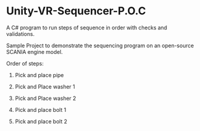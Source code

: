 # Unity-VR-Sequencer-P.O.C
A C# program to run steps of sequence in order with checks and validations.

Sample Project to demonstrate the sequencing program on an open-source SCANIA engine model.


Order of steps:

1. Pick and place pipe

2. Pick and Place washer 1

3. Pick and Place washer 2

4. Pick and place bolt 1

5. Pick and place bolt 2
